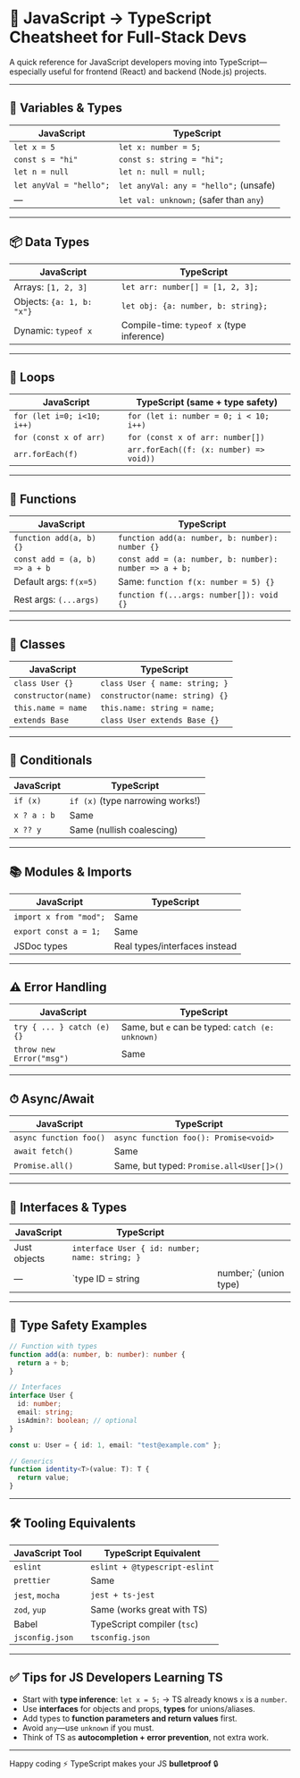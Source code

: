# 🧠 JavaScript → TypeScript Cheatsheet for Full-Stack Devs

A quick reference for JavaScript developers moving into TypeScript—especially useful for frontend (React) and backend (Node.js) projects.

---

## 🧩 Variables & Types

| JavaScript              | TypeScript                             |
| ----------------------- | -------------------------------------- |
| `let x = 5`             | `let x: number = 5;`                   |
| `const s = "hi"`        | `const s: string = "hi";`              |
| `let n = null`          | `let n: null = null;`                  |
| `let anyVal = "hello";` | `let anyVal: any = "hello";` (unsafe)  |
| —                       | `let val: unknown;` (safer than `any`) |

---

## 📦 Data Types

| JavaScript                | TypeScript                                |
| ------------------------- | ----------------------------------------- |
| Arrays: `[1, 2, 3]`       | `let arr: number[] = [1, 2, 3];`          |
| Objects: `{a: 1, b: "x"}` | `let obj: {a: number, b: string};`        |
| Dynamic: `typeof x`       | Compile-time: `typeof x` (type inference) |

---

## 🔁 Loops

| JavaScript                 | TypeScript (same + type safety)         |
| -------------------------- | --------------------------------------- |
| `for (let i=0; i<10; i++)` | `for (let i: number = 0; i < 10; i++)`  |
| `for (const x of arr)`     | `for (const x of arr: number[])`        |
| `arr.forEach(f)`           | `arr.forEach((f: (x: number) => void))` |

---

## 🎯 Functions

| JavaScript                    | TypeScript                                             |
| ----------------------------- | ------------------------------------------------------ |
| `function add(a, b) {}`       | `function add(a: number, b: number): number {}`        |
| `const add = (a, b) => a + b` | `const add = (a: number, b: number): number => a + b;` |
| Default args: `f(x=5)`        | Same: `function f(x: number = 5) {}`                   |
| Rest args: `(...args)`        | `function f(...args: number[]): void {}`               |

---

## 🧱 Classes

| JavaScript          | TypeScript                     |
| ------------------- | ------------------------------ |
| `class User {}`     | `class User { name: string; }` |
| `constructor(name)` | `constructor(name: string) {}` |
| `this.name = name`  | `this.name: string = name;`    |
| `extends Base`      | `class User extends Base {}`   |

---

## 🧠 Conditionals

| JavaScript  | TypeScript                       |
| ----------- | -------------------------------- |
| `if (x)`    | `if (x)` (type narrowing works!) |
| `x ? a : b` | Same                             |
| `x ?? y`    | Same (nullish coalescing)        |

---

## 📚 Modules & Imports

| JavaScript             | TypeScript                    |
| ---------------------- | ----------------------------- |
| `import x from "mod";` | Same                          |
| `export const a = 1;`  | Same                          |
| JSDoc types            | Real types/interfaces instead |

---

## ⚠️ Error Handling

| JavaScript                 | TypeScript                                       |
| -------------------------- | ------------------------------------------------ |
| `try { ... } catch (e) {}` | Same, but `e` can be typed: `catch (e: unknown)` |
| `throw new Error("msg")`   | Same                                             |

---

## ⏱ Async/Await

| JavaScript             | TypeScript                               |
| ---------------------- | ---------------------------------------- |
| `async function foo()` | `async function foo(): Promise<void>`    |
| `await fetch()`        | Same                                     |
| `Promise.all()`        | Same, but typed: `Promise.all<User[]>()` |

---

## 🔬 Interfaces & Types

| JavaScript   | TypeScript                                     |                        |
| ------------ | ---------------------------------------------- | ---------------------- |
| Just objects | `interface User { id: number; name: string; }` |                        |
| —            | \`type ID = string                             | number;\` (union type) |

---

## 📐 Type Safety Examples

```ts
// Function with types
function add(a: number, b: number): number {
  return a + b;
}

// Interfaces
interface User {
  id: number;
  email: string;
  isAdmin?: boolean; // optional
}

const u: User = { id: 1, email: "test@example.com" };

// Generics
function identity<T>(value: T): T {
  return value;
}
```

---

## 🛠 Tooling Equivalents

| JavaScript Tool | TypeScript Equivalent         |
| --------------- | ----------------------------- |
| `eslint`        | `eslint + @typescript-eslint` |
| `prettier`      | Same                          |
| `jest`, `mocha` | `jest + ts-jest`              |
| `zod`, `yup`    | Same (works great with TS)    |
| Babel           | TypeScript compiler (`tsc`)   |
| `jsconfig.json` | `tsconfig.json`               |

---

## ✅ Tips for JS Developers Learning TS

* Start with **type inference**: `let x = 5;` → TS already knows `x` is a `number`.
* Use **interfaces** for objects and props, **types** for unions/aliases.
* Add types to **function parameters and return values** first.
* Avoid `any`—use `unknown` if you must.
* Think of TS as **autocompletion + error prevention**, not extra work.

---

Happy coding ⚡ TypeScript makes your JS **bulletproof** 🔒
